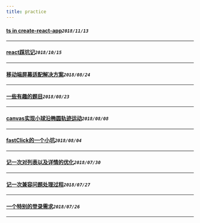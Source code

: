 ```yaml
---
title: practice
---
```

 #### [ts in create-react-app](/blog/tsInPro.md)_`2018/11/13`_
*****
 #### [react踩坑记](/blog/reactBug.md)_`2018/10/15`_
*****
 #### [移动端屏幕适配解决方案](/blog/remLayout.md)_`2018/08/24`_
*****
 #### [一些有趣的题目](/blog/instrestingQuestion.md)_`2018/08/23`_
*****
 #### [canvas实现小球沿椭圆轨迹运动](/blog/canvasBall.md)_`2018/08/08`_
*****
 #### [fastClick的一个小坑](/blog/fastClickBug.md)_`2018/08/04`_
*****
 #### [记一次对列表以及详情的优化](/blog/optimizationListDetail.md)_`2018/07/30`_
*****
 #### [记一次兼容问题处理过程](/blog/npmCompatibleBug.md)_`2018/07/27`_
*****
 #### [一个特别的登录需求](/blog/funnyLogin.md)_`2018/07/26`_
*****